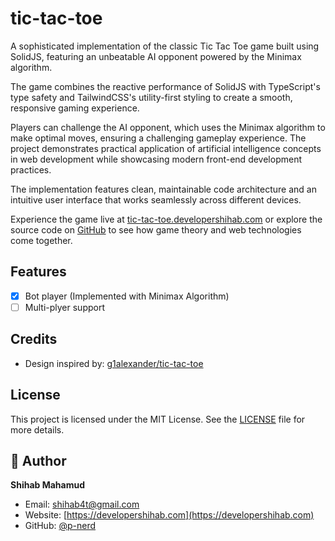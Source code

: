 # tic-tac-toe

A sophisticated implementation of the classic Tic Tac Toe game built using SolidJS,
featuring an unbeatable AI opponent powered by the Minimax algorithm.

The game combines the reactive performance of SolidJS with TypeScript's type safety
and TailwindCSS's utility-first styling to create a smooth, responsive gaming experience.

Players can challenge the AI opponent, which uses the Minimax algorithm to make optimal
moves, ensuring a challenging gameplay experience. The project demonstrates practical application of artificial intelligence concepts in web development while showcasing modern front-end development practices.

The implementation features clean, maintainable code architecture and an intuitive
user interface that works seamlessly across different devices.

Experience the game live at [tic-tac-toe.developershihab.com](https://tic-tac-toe.developershihab.com) or explore the
source code on [GitHub](https://github.com/p-nerd/tic-tac-toe) to see how game theory and web technologies come together.

## Features

- [x] Bot player (Implemented with Minimax Algorithm)
- [ ] Multi-plyer support

## Credits

-   Design inspired by: [g1alexander/tic-tac-toe](https://github.com/g1alexander/tic-tac-toe)

## License

This project is licensed under the MIT License. See the [LICENSE](LICENSE) file for more details.

## 👤 Author

**Shihab Mahamud**

- Email: shihab4t@gmail.com
- Website: [https://developershihab.com](https://developershihab.com)
- GitHub: [@p-nerd](https://github.com/p-nerd)
